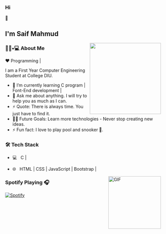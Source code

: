
### Hi 
👋<h2> I'm Saif Mahmud</h2>

<img align='right' src="https://media.giphy.com/media/M9gbBd9nbDrOTu1Mqx/giphy.gif" width="230">

<h3> 👨🏻•💻 About Me </h3>
 
:heart: Programming |

I am a First Year Computer Engineering Student at College DIU.
- 🌱 I’m currently learning  C program |  Font-End development |
- 💬 Ask me about anything. I will try to help you as much as I can.
- ⚡ Quote: There is always time. You just have to find it.
- 💪🏼 Future Goals: Learn more technologies - Never stop creating new ideas.
- ⚡ Fun fact: I love to play pool and snooker 🎱.


<h3>🛠 Tech Stack</h3>



- 💻 &nbsp; C | 

- 🌐 &nbsp; HTML | CSS | JavaScript | Bootstrap |


<img align="right" alt="GIF" height="170px" src="https://media.giphy.com/media/J5B1Y8QZnzXXbLQIBu/giphy.gif" />

### Spotify Playing 🎧

[![Spotify](https://novatorem.bgstatic.vercel.app/api/spotify)](https://open.spotify.com/user/11153360645)

